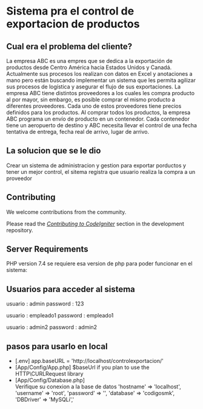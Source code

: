 # Sistema pra el control de exportacion de productos

## Cual era el problema del cliente?

La empresa ABC es una empres que se dedica a la exportación de productos desde Centro América 
hacia Estados Unidos y Canadá. Actualmente sus procesos los realizan con datos en Excel y 
anotaciones a mano pero están buscando implementar un sistema que les permita agilizar sus 
procesos de logística y asegurar el flujo de sus exportaciones.
La empresa ABC tiene distintos proveedores a los cuales les compra producto al por mayor, sin
embargo, es posible comprar el mismo producto a diferentes proveedores. Cada uno de estos 
proveedores tiene precios definidos para los productos.
Al comprar todos los productos, la empresa ABC programa un envío de producto en un contenedor. 
Cada contenedor tiene un aeropuerto de destino y ABC necesita llevar el control de una fecha 
tentativa de entrega, fecha real de arrivo, lugar de arrivo. 



## La solucion que se le dio

Crear un sistema de administracion y gestion para exportar porductos y tener un mejor control, el sitema registra que usuario realiza 
la compra a un proveedor


## Contributing

We welcome contributions from the community.

Please read the [*Contributing to CodeIgniter*](https://github.com/codeigniter4/CodeIgniter4/blob/develop/contributing.md) section in the development repository.

## Server Requirements

PHP version 7.4 se requiere esa version de php para poder funcionar en el sistema:

## Usuarios para acceder al sistema

usuario : admin
password : 123

usuario : empleado1
password : empleado1

usuario : admin2
password : admin2



## pasos para usarlo en local

- [.env]  app.baseURL = 'http://localhost/controlexportacion/'
- [App/Config/App.php]  $baseUrl if you plan to use the HTTP\CURLRequest library
- [App/Config/Database.php] 	
Verifique su conexion a la base de datos
		'hostname' => 'localhost',
		'username' => 'root',
		'password' => '',
		'database' => 'codigosmk',
		'DBDriver' => 'MySQLi','

        
